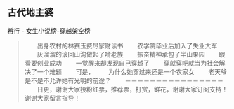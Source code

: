 ## 古代地主婆

希行  -  女生小说榜-穿越架空榜

> 　　出身农村的林赛玉费尽家财读书 　　农学院毕业后加入了失业大军 　　灰溜溜的滚回山沟做起了啃老族 　　振奋精神承包了半山果园 　　眼看要创业成功 　　一觉醒来却发现自己穿越了 　　穿就穿吧就当为社会解决了一个难题 　　可是， 　　为什么她穿过来还是一个农家女 　　老天爷是不是不允许她有光明的前途？ 　　－－－－－－－－－－－－－－－－ 　　日更，谢谢大家投粉红票，推荐票，打赏，鲜花，谢谢大家订阅支持！谢谢大家留言指导！
